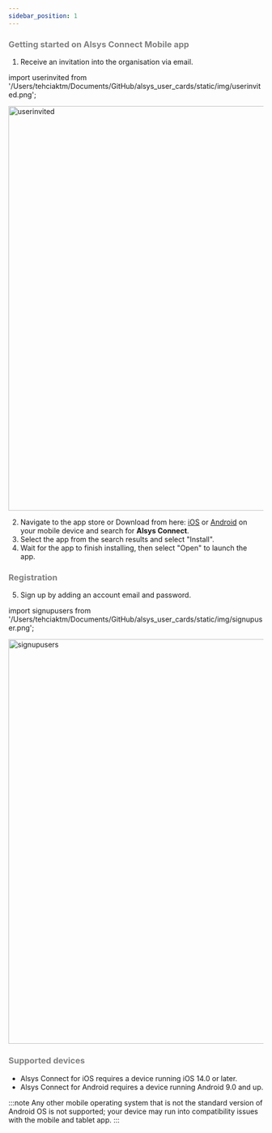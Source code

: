 ```yaml
---
sidebar_position: 1
---
```




### <font color="gray">Getting started on Alsys Connect Mobile app</font>

1. Receive an invitation into the organisation via email.

import userinvited from '/Users/tehciaktm/Documents/GitHub/alsys_user_cards/static/img/userinvited.png';

<img src={userinvited} alt="userinvited" width="800"/>

2. Navigate to the app store or Download from here: [iOS](https://www.apple.com/app-store/) or [Android](https://play.google.com/store/games?gl=RO) on your mobile device and search for <b>Alsys Connect</b>.
3. Select the app from the search results and select "Install".
4. Wait for the app to finish installing, then select "Open" to launch the app.

### <font color="gray">Registration</font>

5. Sign up by adding an account email and password.

import signupusers from '/Users/tehciaktm/Documents/GitHub/alsys_user_cards/static/img/signupuser.png';

<img src={signupusers} alt="signupusers" width="800"/>

### <font color="gray">Supported devices</font>

* Alsys Connect for iOS requires a device running iOS 14.0 or later.
* Alsys Connect for Android requires a device running Android 9.0 and up.

:::note
Any other mobile operating system that is not the standard version of Android OS is not supported; your device may run into compatibility issues with the mobile and tablet app.
:::


